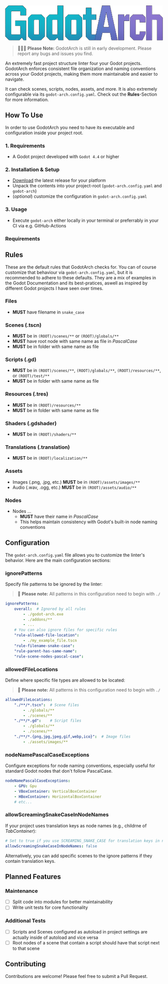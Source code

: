 ![GodotArch](assets/images/godot-arch-logo.png)

> 🚧👷‍♂️ **Please Note:** GodotArch is still in early development. Please report any bugs and issues you find.

An extremely fast project structure linter four your Godot projects. GodotArch enforces consistent file organization and naming conventions across your Godot projects, making them more maintainable and easier to navigate. 

It can check scenes, scripts, nodes, assets, and more. It is also extremely configurable via its `godot-arch.config.yaml`. Check out the **Rules**-Section for more information.

## How To Use

In order to use GodotArch you need to have its executable and configuration inside your project root.
### 1. Requirements
- A Godot project developed with `Godot 4.4` or higher 

### 2. Installation & Setup
- [Download](https://github.com/greenpixels/godot-arch/releases) the latest release for your platform
- Unpack the contents into your project-root (`godot-arch.config.yaml` and `godot-arch`)
- (*optional*) customize the configuration in `godot-arch.config.yaml`
### 3. Usage
- Execute  `godot-arch` either locally in your terminal or preferrably in your CI via e.g. GitHub-Actions

### Requirements

## Rules
These are the default rules that GodotArch checks for. You can of course customize that behaviour via `godot-arch.config.yaml`, but it is recommended to adhere to these defaults. They are a mix of examples in the Godot Documentation and its best-pratices, aswell as inspired by different Godot projects I have seen over times.
### Files
- **MUST** have filename in `snake_case`

### Scenes (.tscn)
- **MUST** be in `(ROOT)/scenes/**` or `(ROOT)/globals/**`
- **MUST** have root node with same name as file in *PascalCase*
- **MUST** be in folder with same name as file

### Scripts (.gd)
- **MUST** be in `(ROOT)/scenes/**`, `(ROOT)/globals/**`, `(ROOT)/resources/**`, or `(ROOT)/test/**`
- **MUST** be in folder with same name as file

### Resources (.tres)
- **MUST** be in `(ROOT)/resources/**`
- **MUST** be in folder with same name as file

### Shaders (.gdshader)
- **MUST** be in `(ROOT)/shaders/**`

### Translations (.translation)
- **MUST** be in `(ROOT)/localization/**`

### Assets
- Images (.png, .jpg, etc.) **MUST** be in `(ROOT)/assets/images/**`
- Audio (.wav, .ogg, etc.) **MUST** be in `(ROOT)/assets/audio/**`

### Nodes
- Nodes ...
    - **MUST** have their name in *PascalCase*
    - This helps maintain consistency with Godot's built-in node naming conventions

## Configuration

The `godot-arch.config.yaml` file allows you to customize the linter's behavior. Here are the main configuration sections:

### ignorePatterns

Specify file patterns to be ignored by the linter:
>  🚨 **Please note:** All patterns in this configuration need to begin with `./`

```yaml
ignorePatterns:
    overall:  # Ignored by all rules
        - ./godot-arch.exe
        - ./addons/**
        - ...
    # You can also ignore files for specific rules
    "rule-allowed-file-location":
        - ./my_example_file.tscn
    "rule-filename-snake-case":
    "rule-parent-has-same-name":
    "rule-scene-nodes-pascal-case":
```

### allowedFileLocations

Define where specific file types are allowed to be located:
>  🚨 **Please note:** All patterns in this configuration need to begin with `./`

```yaml
allowedFileLocations:
    "./**/*.tscn":  # Scene files
        - ./globals/**
        - ./scenes/**
    "./**/*.gd":    # Script files
        - ./globals/**
        - ./scenes/**
    "./**/*.{png,jpg,jpeg,gif,webp,ico}":  # Image files
        - ./assets/images/**
```

### nodeNamePascalCaseExceptions

Configure exceptions for node naming conventions, especially useful for standard Godot nodes that don't follow PascalCase.

```yaml
nodeNamePascalCaseExceptions:
    - GPU: Gpu
    - VBoxContainer: VerticalBoxContainer
    - HBoxContainer: HorizontalBoxContainer
    # etc...
```

### allowScreamingSnakeCaseInNodeNames

If your project uses translation keys as node names (e.g., childrne of *TabContainer*):

```yaml
# Set to true if you use SCREAMING_SNAKE_CASE for translation keys in node names
allowScreamingSnakeCaseInNodeNames: false
```

Alternatively, you can add specific scenes to the ignore patterns if they contain translation keys.

## Planned Features

### Maintenance
- [ ] Split code into modules for better maintainability
- [ ] Write unit tests for core functionality

### Additional Tests
- [ ] Scripts and Scenes configured as autoload in project settings are actually inside of autoload and vice versa
- [ ] Root nodes of a scene that contain a script should have that script next to that scene

## Contributing

Contributions are welcome! Please feel free to submit a Pull Request.
